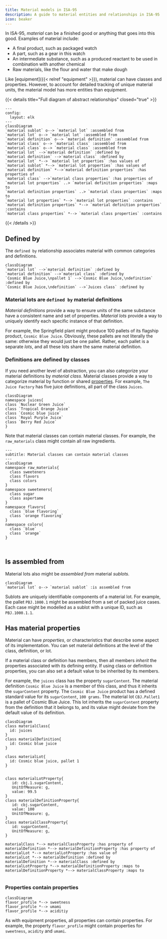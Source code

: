 ```yaml
---
title: Material models in ISA-95
description: A guide to material entities and relationships in ISA-95
icon: beaker
---
```


In ISA-95, _material_ can be a finished good or anything that goes into this good.
Examples of material include:
- A final product, such as packaged watch
- A part, such as a gear in this watch 
- An intermediate substance, such as a produced reactant to be used in combination with another chemical
- Raw materials, like the flour and water that make dough


Like [equipment]({{< relref "equipment" >}}), material can have classes and properties.
However, to account for detailed tracking of unique material units,
the material model has more entities than equipment.

{{< details title="Full diagram of abstract relationships" closed="true" >}}

```mermaid
---
config:
  layout: elk
---
classDiagram
`material sublot` o--> `material lot` :assembled from
`material lot` o--> `material lot` :assembled from
`material definition` o--> `material definition` :assembled from
`material class` o--> `material class` :assembled from
`material class` o--> `material class` :assembled from
`material lot` -->`material definition` :defined by
`material definition` -->`material class` :defined by
`material lot` *--> `material lot properties` :has values of
`material sublot` *--> `material lot properties` :has values of
`material definition` *-->`material definition properties` :has properties of
`material class` -->`material class properties` :has properties of
`material lot properties` ..> `material definition properties` :maps to
`material definition properties` ..> `material class properties` :maps to
`material lot properties` *--> `material lot properties` :contains
`material definition properties` *--> `material definition properties` :contains
`material class properties` *--> `material class properties` :contains
```

{{< /details >}}

## Defined by

The `defined by` relationship associates material with common categories and definitions. 

```mermaid
classDiagram
`material lot` -->`material definition` :defined by
`material definition` -->`material class` :defined by
`Cosmic Blue Juice,\npallet 1` -->`Cosmic Blue Juice,\ndefinition` :defined by
`Cosmic Blue Juice,\ndefinition` -->`Juices class` :defined by
```

### Material lots are `defined by` material definitions

_Material definitions_ provide a way to ensure units of the same substance 
have a consistent name and set of properties.
_Material lots_ provide a way to uniquely identify each specific instance of that definition.

For example, the Springfield plant might produce 100 pallets of its flagship product, `Cosmic Blue Juice`.
Obviously, these pallets are not literally the same: otherwise they would just be one pallet.
Rather, each pallet is a separate _lots_, and all these lots share the same material definition.


### Definitions are defined by classes

If you need another level of abstraction, you can also categorize your material definitions by _material class_.
Material classes provide a way to categorize material by function or shared [properties]({#material-properties}).
For example, `The Juice Factory` has five juice definitions, all part of the class `Juices`.

```mermaid
classDiagram
namespace juices{
class `Nuclear Green Juice`
class `Tropical Orange Juice`
class `Cosmic blue juice`
class `Royal Purple Juice`
class `Berry Red Juice`
}

```
Note that material classes can contain material classes. For example, the `raw_materials` class might contain all raw ingredients.

```mermaid
---
subtitle: Material classes can contain material classes
---
classDiagram
namespace raw_materials{
  class sweeteners
  class flavors
  class colors
}
namespace sweeteners{
  class sugar
  class aspertame
}
namespace flavors{
  class `blue flavoring`
  class `orange flavoring`
}
namespace colors{
  class `blue`
  class `orange`
}



```

## Is assembled from

Material lots also might be _assembled from_ material _sublots_.


```mermaid
classDiagram
`material lot` o--> `material sublot` :is assembled from
```

Sublots are uniquely identifiable components of a material lot.
For example,
the pallet `PBJ.1000.1` might be assembled from a set of packed juice cases.
Each case might be modelled as a sublot with a unique ID, such as `PBJ.1000.1.1`.


## Has material properties

Material can have _properties_, or characteristics that describe some aspect of its implementation. 
You can set material definitions at the level of the class, definition, or lot.

If a material class or definition has members, then all members _inherit_ the properties associated with its defining entity.
If using class or definition properties, you can also set a default value to be inherited by its members.

For example, the `juices` class has the property `sugarContent`.
The material definition `Cosmic Blue Juice` is a member of this class, and thus it inherits the `sugarContent` property.
The `Cosmic Blue Juice` product has a defined standard value for its `sugarContent`, `100 grams`.
The material lot `CBJ.Pallet1` is a pallet of Cosmic Blue Juice.
This lot inherits the `sugarContent` property from the definition that it belongs to, and its value might deviate from the default value of its definition.

```mermaid
classDiagram
class materialClass{
  id: juices
}
class materialDefinition{
  id: Cosmic blue juice
}

class materialLot{
  id: Cosmic blue juice, pallet 1
}


class materialLotProperty{
   id: cbj.1.sugarContent,
   UnitOfMeasure: g,
   value: 99.5
}
class materialDefinitionProperty{
   id: cbj.sugarContent,
   value: 100
   UnitOfMeasure: g,
}
class materialClassProperty{
   id: sugarContent,
   UnitOfMeasure: g,
}

materialClass *--> materialClassProperty :has property of
materialDefinition *--> materialDefinitionProperty :has property of
materialLot *--> materialLotProperty :has value of
materialLot *--> materialDefinition :defined by
materialDefinition *--> materialClass :defined by
materialLotProperty *--> materialDefinitionProperty :maps to
materialDefinitionProperty *--> materialClassProperty :maps to


```


### Properties contain properties

```mermaid
classDiagram
flavor_profile *--> sweetness
flavor_profile *--> umami
flavor_profile *--> aciditiy

```

As with equipment properties, all properties can contain properties.
For example, the property `flavor_profile` might contain properties for `sweetness`, `acidity` and `umami`.
